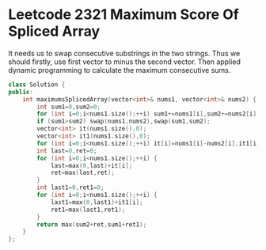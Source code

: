 # Leetcode 2321 Maximum Score Of Spliced Array


It needs us to swap consecutive substrings in the two strings.
Thus we should firstly, use first vector to minus the second vector.
Then applied dynamic programming to calculate the maximum consecutive sums.
```cpp
class Solution {
public:
    int maximumsSplicedArray(vector<int>& nums1, vector<int>& nums2) {
        int sum1=0,sum2=0;
        for (int i=0;i<nums1.size();++i) sum1+=nums1[i],sum2+=nums2[i];
        if (sum1>sum2) swap(nums1,nums2),swap(sum1,sum2);
        vector<int> it(nums1.size(),0);
        vector<int> it1(nums1.size(),0);
        for (int i=0;i<nums1.size();++i) it[i]=nums1[i]-nums2[i],it1[i]=nums2[i]-nums1[i];
        int last=0,ret=0;
        for (int i=0;i<nums1.size();++i) {
            last=max(0,last)+it[i];
            ret=max(last,ret);
        }
        int last1=0,ret1=0;
        for (int i=0;i<nums1.size();++i) {
            last1=max(0,last1)+it1[i];
            ret1=max(last1,ret1);
        }
        return max(sum2+ret,sum1+ret1);
    }
};
```
